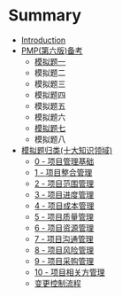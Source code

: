 # Summary

* [Introduction](README.md)
* [PMP\(第六版\)备考](chapter1.md)
  * [模拟题一](PMP%28第六版%29备考/模拟题一.md)
  * 模拟题二
  * 模拟题三
  * 模拟题四
  * 模拟题五
  * 模拟题六
  * [模拟题七](PMP%28第六版%29备考/模拟题七.md)
  * 模拟题八
* [模拟题归类\(十大知识领域\)](mo-ni-ti-gui-7c7b28-shi-da-zhi-shi-ling-57df29/README.md)
  * [0 - 项目管理基础](模拟题归类%28十大知识领域%29/0-项目管理基础.md)
  * [1 - 项目整合管理](模拟题归类%28十大知识领域%29/1-项目整合管理.md)
  * [2 - 项目范围管理](模拟题归类%28十大知识领域%29/2-项目范围管理.md)
  * [3 - 项目进度管理](模拟题归类%28十大知识领域%29/3-项目进度管理.md)
  * [4 - 项目成本管理](模拟题归类%28十大知识领域%29/4-项目成本管理.md)
  * [5 - 项目质量管理](模拟题归类%28十大知识领域%29/5-项目质量管理.md)
  * [6 - 项目资源管理](模拟题归类%28十大知识领域%29/6-项目资源管理.md)
  * [7 - 项目沟通管理](模拟题归类%28十大知识领域%29/7-项目沟通管理.md)
  * [8 - 项目风险管理](模拟题归类%28十大知识领域%29/8-项目风险管理.md)
  * [9 - 项目采购管理](模拟题归类%28十大知识领域%29/9-项目采购管理.md)
  * [10 - 项目相关方管理](模拟题归类%28十大知识领域%29/10-项目相关方管理.md)
  * [变更控制流程](模拟题归类%28十大知识领域%29/bian-geng-kong-zhi-liu-cheng.md)

